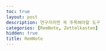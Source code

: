 ```yaml
---
toc: true
layout: post
description: 연구자라면 꼭 주목해야할 도구
categories: [RemNote, Zettelkasten]
hidden: true
title: RemNote
---
```


